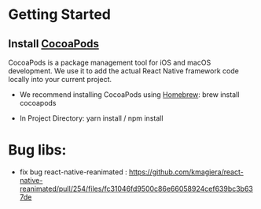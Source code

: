 # Getting Started
## Install [CocoaPods ](https://cocoapods.org/)
CocoaPods is a package management tool for iOS and macOS development. We use it to add the actual React Native framework code locally into your current project.
* We recommend installing CocoaPods using [Homebrew](https://brew.sh/):
    brew install cocoapods

* In Project Directory:
    yarn install / npm install 
    

# Bug libs:
* fix bug react-native-reanimated : https://github.com/kmagiera/react-native-reanimated/pull/254/files/fc31046fd9500c86e66058924cef639bc3b637de